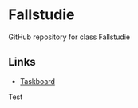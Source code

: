 # Fallstudie
GitHub repository for class Fallstudie

## Links
- [Taskboard](https://trello.com/b/xql3x054/investmentb%C3%BCro)

Test